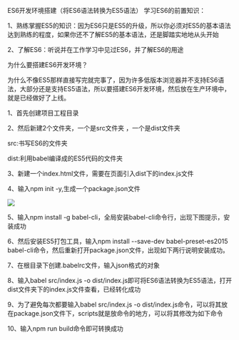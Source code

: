 ES6开发环境搭建（将ES6语法转换为ES5语法）
学习ES6的前置知识：

1、熟练掌握ES5的知识：因为ES6只是ES5的升级，所以你必须对ES5的基本语法达到熟练的程度，如果你还不了解ES5的基本语法，还是脚踏实地地从头开始

2、了解ES6：听说并在工作学习中见过ES6，并了解ES6的用途

 

为什么要搭建ES6开发环境？

为什么不像ES5那样直接写完就完事了，因为许多低版本浏览器并不支持ES6语法，大部分还是支持ES5语法，所以要搭建ES6开发环境，然后放在生产环境中，就是已经做好了上线。

 

1、首先创建项目工程目录

2、然后新建2个文件夹，一个是src文件夹 ，一个是dist文件夹

src:书写ES6的文件夹

dist:利用babel编译成的ES5代码的文件夹

3、新建一个index.html文件，需要在页面引入dist下的index.js文件

4、输入npm init -y,生成一个package.json文件

![](https://img2018.cnblogs.com/blog/1675843/201905/1675843-20190508201858200-1990026438.png)

5、输入npm install -g babel-cli，全局安装babel-cli命令行，出现下图提示，安装成功



6、然后安装ES5打包工具，输入npm install --save-dev babel-preset-es2015 babel-cli命令，然后重新打开package.json文件，出现如下两行说明安装成功。



7、在根目录下创建.babelrc文件，输入json格式的对象



8、输入babel src/index.js -o dist/index.js即可将ES6语法转换为ES5语法，打开dist文件夹下的index.js文件查看，已经转化成功



9、为了避免每次都要输入babel src/index.js -o dist/index.js命令，可以将其放在package.json文件下，scripts就是放命令的地方，可以将其修改为如下命令





10、输入npm run build命令即可转换成功